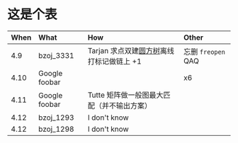 # 这是个表

| When | What | How | Other |
|:-----|:-----|:----|:----|
| 4.9 | bzoj_3331 | Tarjan 求点双建[圆方树](http://immortalco.blog.uoj.ac/blog/1955)离线打标记做链上 +1 | 忘删 `freopen` QAQ |
| 4.10 | Google foobar || x6 |
| 4.11 | Google foobar | Tutte 矩阵做一般图最大匹配（并不输出方案）||
| 4.12 | bzoj_1293 | I don't know ||
| 4.12 | bzoj_1298 | I don't know ||